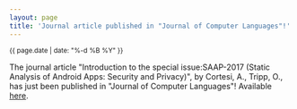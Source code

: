 ```yaml
---
layout: page
title: 'Journal article published in "Journal of Computer Languages"!'
---
```


<small>{{ page.date | date: "%-d %B %Y" }}</small>

The journal article "Introduction to the special issue:SAAP-2017 (Static Analysis of Android Apps: Security and Privacy)", by Cortesi, A., Tripp, O., has just been published in "Journal of Computer Languages"! Available [here](https://doi.org/10.1016/j.cola.2019.03.005).
